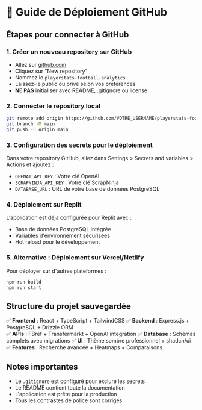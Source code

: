 # 🚀 Guide de Déploiement GitHub

## Étapes pour connecter à GitHub

### 1. Créer un nouveau repository sur GitHub
- Allez sur [github.com](https://github.com)
- Cliquez sur "New repository"
- Nommez le `playerstats-football-analytics`
- Laissez-le public ou privé selon vos préférences
- **NE PAS** initialiser avec README, .gitignore ou license

### 2. Connecter le repository local
```bash
git remote add origin https://github.com/VOTRE_USERNAME/playerstats-football-analytics.git
git branch -M main
git push -u origin main
```

### 3. Configuration des secrets pour le déploiement
Dans votre repository GitHub, allez dans Settings > Secrets and variables > Actions et ajoutez :
- `OPENAI_API_KEY` : Votre clé OpenAI
- `SCRAPNINJA_API_KEY` : Votre clé ScrapNinja
- `DATABASE_URL` : URL de votre base de données PostgreSQL

### 4. Déploiement sur Replit
L'application est déjà configurée pour Replit avec :
- Base de données PostgreSQL intégrée
- Variables d'environnement sécurisées
- Hot reload pour le développement

### 5. Alternative : Déploiement sur Vercel/Netlify
Pour déployer sur d'autres plateformes :
```bash
npm run build
npm run start
```

## Structure du projet sauvegardée

✅ **Frontend** : React + TypeScript + TailwindCSS
✅ **Backend** : Express.js + PostgreSQL + Drizzle ORM  
✅ **APIs** : FBref + Transfermarkt + OpenAI integration
✅ **Database** : Schémas complets avec migrations
✅ **UI** : Thème sombre professionnel + shadcn/ui
✅ **Features** : Recherche avancée + Heatmaps + Comparaisons

## Notes importantes
- Le `.gitignore` est configuré pour exclure les secrets
- Le README contient toute la documentation
- L'application est prête pour la production
- Tous les contrastes de police sont corrigés